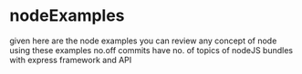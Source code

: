 # nodeExamples
given here are the node examples you can review any concept of node using these examples
no.off commits have no. of topics of nodeJS bundles with express framework and API
